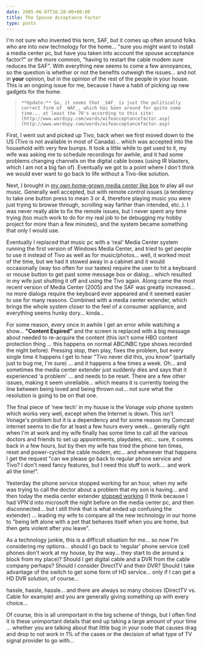 ```yaml
---
date: 2005-06-07T16:28:00+00:00
title: The Spouse Acceptance Factor
type: posts
---
```

I'm not sure who invented this term, SAF, but it comes up often around folks who are into _new_ technology for the home... "sure you might want to install a media center pc, but have you taken into account the spouse acceptance factor?" or the more common, "having to restart the cable modem sure reduces the SAF". With everything new seems to come a few annoyances, so the question is whether or not the benefits outweigh the issues... and not in **your** opinion, but in the opinion of the rest of the people in your house. This is an ongoing issue for me, because I have a habit of picking up new gadgets for the home.

<blockquote dir="ltr" style="MARGIN-RIGHT: 0px">

    **Update:** So, it seems that _SAF_ is just the politically correct form of _WAF_, which has been around for quite some time... at least the 70's according to this site: [http://www.wordspy.com/words/wifeacceptancefactor.asp](http://www.wordspy.com/words/wifeacceptancefactor.asp)

</blockquote>

First, I went out and picked up Tivo, back when we first moved down to the US (Tivo is not available in most of Canada)... which was accepted into the household with very few bumps. It took a little while to get used to it, my wife was asking me to schedule recordings for awhile, and it had some problems changing channels on the digital cable boxes (using IR blasters, which I am not a big fan of). Eventually we got to a point where I don't think we would ever want to go back to life without a Tivo-like solution.

Next, I brought in [my own home-grown media center like box](http://www.duncanmackenzie.net/musicxp) to play all our music. Generally well accepted, but with remote control issues (a tendency to take one button press to mean 3 or 4, therefore playing music you were just trying to browse through, scrolling way farther than intended, etc..). I was never really able to fix the remote issues, but I never spent any time trying (too much work to do for my real job to be debugging my hobby project for more than a few minutes), and the system became something that only I would use.

Eventually I replaced that music pc with a &#8216;real' Media Center system running the first version of Windows Media Center, and tried to get people to use it instead of Tivo as well as for music/photos... well, it worked most of the time, but we had it stowed away in a cabinet and it would occasionally (way too often for our tastes) require the user to hit a keyboard or mouse button to get past some message box or dialog... which resulted in my wife just shutting it off and using the Tivo again. Along came the most recent version of Media Center (2005) and the SAF was greatly increased... no more dialogs require the keyboard ever appeared and it seemed easier to use for many reasons. Combined with a media center extender, which brings the whole system closer to the feel of a consumer appliance, and everything seems hunky dory... kinda...

For some reason, every once in awhile I get an error while watching a show... **"Content Expired"** and the screen is replaced with a big message about needed to re-acquire the content (this isn't some HBO content protection thing ... this happens on normal ABC/NBC type shows recorded the night before). Pressing stop, then play, fixes the problem, but every single time it happens I get to hear "Tivo never did this, you know" (partially just to bug me, I'm sure) ... and it happens a few times a week. Oh... and sometimes the media center extender just suddenly dies and says that it experienced &#8216;a problem' ... and needs to be reset. There are a few other issues, making it seem unreliable... which means it is currently toeing the line between being loved and being thrown out... not sure what the resolution is going to be on that one.

The final piece of &#8216;new tech' in my house is the Vonage voip phone system which works very well, except when the Internet is down. This isn't Vonage's problem but it is a dependency and for some reason my Comcast internet seems to die for at least a few hours every week... generally right when I'm at work and my wife finally has some time to call all the various doctors and friends to set up appointments, playdates, etc... sure, it comes back in a few hours, but by then my wife has tried the phone ten times, reset and power-cycled the cable modem, etc... and whenever that happens I get the request "can we please go back to regular phone service and Tivo? I don't need fancy features, but I need this stuff to work.... and work all the time!".

Yesterday the phone service stopped working for an hour, when my wife was trying to call the doctor about a problem that my son is having... and then today the media center extender [stopped working](http://www.duncanmackenzie.net/images/VOICEATT.WAV) (I think because I had VPN'd into microsoft the night before on the media center pc, and then disconnected... but I still think that is what ended up confusing the extender) ... leading my wife to compare all the new technology in our home to "being left alone with a pet that behaves itself when you are home, but then gets violent after you leave".

As a technology junkie, this is a difficult situation for me... so now I'm considering my options... should I go back to &#8216;regular' phone service (cell phones don't work at my house, by the way... they start to die around a block from my place)? Should I get digital cable and a DVR from the cable company perhaps? Should I consider DirectTV and their DVR? Should I take advantage of the switch to get some form of HD service... only if I can get a HD DVR solution, of course...

hassle, hassle, hassle... and there are always so many choices (DirectTV vs. Cable for example) and you are generally giving something up with every choice...

Of course, this is all unimportant in the big scheme of things, but I often find it is these unimportant details that end up taking a large amount of your time ... whether you are talking about that little bug in your code that causes drag and drop to not work in 1% of the cases or the decision of what type of TV signal provider to go with...

